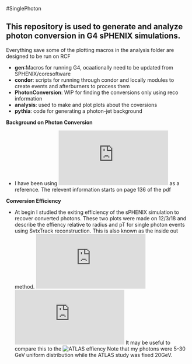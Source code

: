 #SinglePhoton
## This repository is used to generate and analyze photon conversion in G4 sPHENIX simulations.
Everything save some of the plotting macros in the analysis folder are designed to be run on RCF
- **gen**:Macros for running G4, ocaationally need to be updated from SPHENIX/coresoftware
- **condor**: scripts for running through condor and locally modules to create events and afterburners to process them
- **PhotonConversion**: WIP for finding the conversions only using reco information
- **analysis**: used to make and plot plots about the coversions 
- **pythia**: code for generating a photon-jet background 

**Background on Photon Conversion**
- I have been using ![this ATLAS paper](https://github.com/FrancescoVassalli/SinglePhoton/files/2742038/4layerRecopT.pdf) as a reference. The relevent information starts on page 136 of the pdf

**Conversion Efficiency** 
- At begin I studied the exiting efficiency of the sPHENIX simulation to recover converted photons. These two plots were made on 12/3/18 and describe the effiency relative to radius and pT for single photon events using SvtxTrack reconstruction. This is also known as the inside out method. 
![pT](https://github.com/FrancescoVassalli/SinglePhoton/files/2742038/4layerRecopT.pdf)
![radius](https://github.com/FrancescoVassalli/SinglePhoton/files/2742038/4layerRecoR.pdf)
It may be useful to compare this to the ![ATLAS effiency](https://user-images.githubusercontent.com/31448119/50920392-7f50c280-1402-11e9-9750-d93955f9af22.png)
Note that my photons were 5-30 GeV uniform distribution while the ATLAS study was fixed 20GeV.
